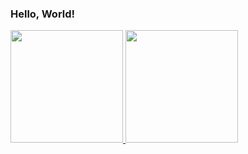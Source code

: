 ### Hello, World! 



<dlv>
  <a href="https://github.com/drohoug">
  <img height="180cm" src="https://github-readme-stats.vercel.app/api?username=drohoug&show_icons=true&theme=chartreuse-dark&includ_all_comits=true&count_private=true"/>
<img height="180" src="https://github-readme-stats.vercel.app/api/top-langs/?username=drohoug&layout-compact&langs_count&theme=chartreuse-dark"/>

</div>

